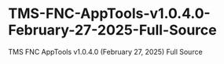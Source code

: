 # TMS-FNC-AppTools-v1.0.4.0-February-27-2025-Full-Source
TMS FNC AppTools v1.0.4.0 (February 27, 2025) Full Source
